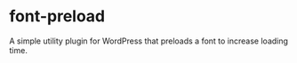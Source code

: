 # font-preload
A simple utility plugin for WordPress that preloads a font to increase loading time.
